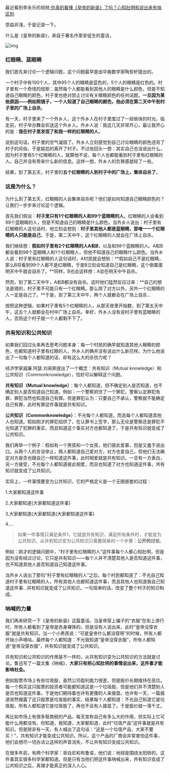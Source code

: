 

最近看到李永乐的视频[
你真的看懂《皇帝的新装》了吗？心知肚明和说出来有啥区别 ](https://www.youtube.com/watch?v=b7NZfkqFc6k)

受益非浅，于是记录一下。

什么是《皇帝的新装》，来自于著名作家安徒生的童话，

![img](/Users/kk/Documents/document/皇帝的新衣-共有知识和公共知识.assets/story.jpeg)

### 红眼睛、蓝眼睛

我们首先来讨论一个逻辑问题，这个问题最早是由华裔数学家陶哲轩提出的。

一个村子中有100个人，其中95个人的眼睛是蓝色的，5个人的眼睛是红色的。村子里有一个奇怪的规矩：虽然每个人都能看到其他人的眼睛是什么颜色，但是不知道自己眼睛的颜色，村子里也绝对禁止讨论有关眼睛颜色的任何话题。**一旦因为某些原因——例如照镜子，一个人知道了自己眼睛的颜色，他必须在第二天中午到村子里的广场上自杀**。

有一天，村子里来了一个外乡人，这个外乡人在村子里度过了一段愉快的时光。临走前，村子举办舞会欢送这个外乡人。外乡人说：我这几天非常开心，最让我开心的是：**我在村子里发现了和我一样的红眼睛的人**。

说到这句话，村子里的空气凝固了。外乡人立刻感觉到自己讨论眼睛的颜色违背了村子的风俗，于是尴尬的离开了村子。不过他回头一想：其实自己也没说出什么，因为村子里有5个红眼睛的人，就算他不说，每个人也都能看到村子里有红眼睛的人。自己并没有带来什么新的信息。这样一想，外乡人的负罪感就轻了一些。

结果，到了第五天，村子里的**五个红眼睛的人到村子中的广场上，集体自杀了**。

### 这是为什么？

为什么到了第五天，红眼睛的人会集体自杀呢？他们是如何知道自己眼睛颜色的？让我们一步步来讨论这个逻辑。

首先我们假设：**村子里只有1个红眼睛的人和99个蓝眼睛的人**。红眼睛的人会看到99个蓝眼睛的人，但是不知道自己的眼睛是什么颜色。当外乡人说出：村子里有红眼睛的人这句话时，他立刻会想到：**村子里其他人都是蓝眼睛，那唯一一个红眼睛的人只能是自己**，于是，第二天中午，这个红眼睛的人就会在广场上自杀。

我们继续想：**假如村子里有2个红眼睛的人A和B**，以及和98个蓝眼睛的人。A和B都会看到98个蓝眼睛人和1个红眼睛人，但他不知道自己的眼睛什么颜色。当外乡人说：村子里有红眼睛的人这句话时，A村民就会想到：**假如自己不是红眼睛，那么B将看到99个人都不是红眼睛，于是B立刻会知道自己是红眼睛，这个倒霉蛋明天中午就会自杀了。**同样，B也会这样想：A会在明天中午自杀。

然而，到了第二天中午，A和B都没有自杀。这时他们猛然反应过来：**自己的想法是错的，村子里不可能只有一个红眼睛。那么除了对方以外，另外一个红眼睛的人一定是自己了。**于是，到了第三天中午，两个人就都会在广场上自杀…

按照这种逻辑，如果村子里有5个红眼睛的人，从那天夜里开始数，到了第五天中午，这五个人就都会在村中广场上自杀。幸好，外乡人没有说村子里有蓝眼睛的人，否则这个村子就一个人都剩不下了。

### 共有知识和公共知识

如果我们回过头来再去思考问题本身：每一个村民的确早就知道其他人眼睛的颜色，也都知道村子里有红眼的人，外乡人的确并没有说出什么新花样。为什么他说出了一句每个人都知道的话，却有这么大的杀伤力呢？

经济学家威廉.阿瑟.刘易斯提出了一个概念：共有知识（Mutual knowledge）和公共知识（Commonknowledge），恰好可以解释这个问题。

**共有知识（Mutual knowledge）**：每个人都知道，但不确定别人是否知道，也不确定别人是否知道自己知道。例如：一个警察抓住了一个罪犯，警察认定罪犯有罪，罪犯当然也知道自己有罪。但是罪犯认为：只要自己不承认，警察就不能确定自己有罪，此时有罪这件事就是共有知识。

**公共知识（Commonknowledge）**：不光每个人都知道，而且每个人都知道其他人也知道。假如刚才的罪犯招供了，在认罪书上签字，那么无论是警察还是罪犯不光知道了犯罪的事实，而且知道这个事实对方也都知道了，于是共有知识就变成了公共知识。

我们再举一个例子：假如有一个男孩和一个女孩，他们彼此爱慕，但是又羞于说出口。从两个人的言谈举止，两人都知道自己爱对方，对方也爱自己，但他们无法确定对方是否也跟自己一样知道这件事，此时相爱就是共有知识。一旦有一方表白，另一方接受，不光每个人都知道彼此相爱，而且也知道了对方也知道这件事，共有知识就变成了公共知识。

实际上，一件事情要变为公共知识，它的严格定义是一个无限嵌套的过程：

1.大家都知道这件事

2.大家都知道{大家都知道这件事}

3.大家都知道{大家都知道{大家都知道这件事}

4.…

> 如果一件事情只满足条件1，它就是共有知识，满足所有条件时，才能变为公共知识。从共有知识变为公共知识只需要简单的一个步骤：**公开的讨论**。

例如：刚才的逻辑问题中，“村子里有红眼睛的人”这件事每个人都心知肚明，但是因为没有经过讨论，它只是共有知识——每个人并不清楚其他人是否知道这件事，也不知道其他人是否知道自己知道这件事。

当外乡人说出了那句“村子里有红眼睛的人”之后，每个村民都知道了：不光自己知道村子里有红眼睛的人，所有其他人也都知道这件事，而且其他人也知道我自己知道这件事…共有知识就变成了公共知识。一句简单的话，改变了整个村子的知识构成。

### 呐喊的力量

我们再来研究一下《皇帝的新装》这篇童话。当皇帝穿上骗子的“衣服”在街上游行时，所有人都看到了皇帝是赤身裸体的，但是没有人说出来，此时“皇帝没穿衣服”就是共有知识。当一个小男孩说：“可是皇帝什么都没穿呀”的时候，所有人都开始小声嘀咕，最终每个人都知道：不光我知道“皇帝没穿衣服”，所有人都知道“皇帝没穿衣服”，共有知识就变成了公共知识。

共有知识和公共知识的作用是不一样的，从共有知识变为公共知识的方法就是讨论。鲁迅写了一篇文集《呐喊》，**大家只有把心知肚明的事情说出来，这件事才能影响社会。**

例如股票市场上有些垃圾股，虽然公司盈利能力很差，但是股价长期维持在高位。每一个购买这只股票的投资者可能都知道这是一个垃圾股，但是他们并不清楚别人是否也知道这件事。于是他们期待着也许有更傻的人来接盘。也许有一天，一篇报道突然揭露了这只股票是垃圾股的事实，结果每个人都知道：不光自己知道它是垃圾股，所有人都知道它是垃圾股了，再也不会有人接盘了。于是股价就一落千丈。

再比如市场上有很多智商税的产品，每天宣称自己有多么大的作用，但实际上它可能什么用都没有。你知道，我知道，大家都知道，此时“垃圾产品”这件事就是共有知识。但是除非有一天，有人喊出了这句话：“这是一个垃圾产品，大家不要买！”，共有知识才能变成公共知识。所以，这个产品的厂商会非常害怕这件事，他们会想尽一切办法让这样的声音消失，不让共有知识变成公共知识。

在很多年前，有两个科学家：哥白尼和布鲁诺，他们说：地球是围绕太阳转的。这件事其实很多科学家都知道。但是只有当他们把这件事呐喊出来，共有知识变成了公共知识之后，真理才能真正的深入人心。